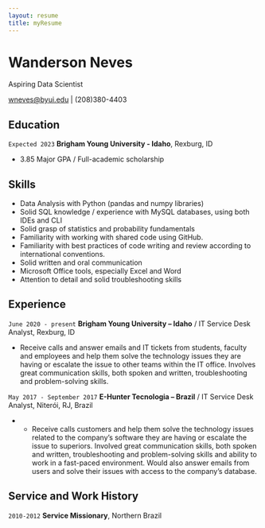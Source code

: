 ```yaml
---
layout: resume
title: myResume
---
```

# Wanderson Neves
Aspiring Data Scientist
<div id="webaddress">
<a href="wneves@byui.edu">wneves@byui.edu</a>
| (208)380-4403
</div>
<!-- I know this is hosted on Github, but I would include your github link here. Also if you have a linked in include that as well. -->
<!-- https://www.monique.tech/the-art-of-markdown -->


## Education

`Expected 2023`
__Brigham Young University - Idaho__, Rexburg, ID

- 3.85 Major GPA / Full-academic scholarship

<!-- I like this section to highlight some of your skills and coding proficiencies. -->
## Skills

- Data Analysis with Python (pandas and numpy libraries)
-	Solid SQL knowledge / experience with MySQL databases, using both IDEs and CLI
-	Solid grasp of statistics and probability fundamentals
-	Familiarity with working with shared code using GitHub.
-	Familiarity with best practices of code writing and review according to international conventions.
-	Solid written and oral communication
-	Microsoft Office tools, especially Excel and Word
-	Attention to detail and solid troubleshooting skills

## Experience

<!-- I would break this bullet point up into multiple. -->
`June 2020 - present`
__Brigham Young University – Idaho__ / IT Service Desk Analyst, Rexburg, ID

- Receive calls and answer emails and IT tickets from students, faculty and employees and help them solve the technology issues they are having or escalate the issue to other teams within the IT office. Involves great communication skills, both spoken and written, troubleshooting and problem-solving skills.

<!-- Same here. Make sure each bullet point is no more than a single sentence. -->
`May 2017 - September 2017`
__E-Hunter Tecnologia – Brazil__ / IT Service Desk Analyst, Niterói, RJ, Brazil

<!-- There's an extra '-' here. Not sure if you meant to include that. -->
- -	Receive calls customers and help them solve the technology issues related to the company’s software they are having or escalate the issue to superiors. Involved great communication skills, both spoken and written, troubleshooting and problem-solving skills and ability to work in a fast-paced environment. Would also answer emails from users and solve their issues with access to the company’s database.

<!-- Expand on your mission experience. There are lots of valueable skills you learned that can be applied to a job. You could use something like, "Gave presentations, everyday" to indicate the lessons you taught. -->
## Service and Work History

`2010-2012`
__Service Missionary__, Northern Brazil
<!-- Any other service you did? Were you an Eagle Scout? Any church callings you can sell as valuable experience? -->


<!-- ### Footer

Last updated: May 2013 -->



